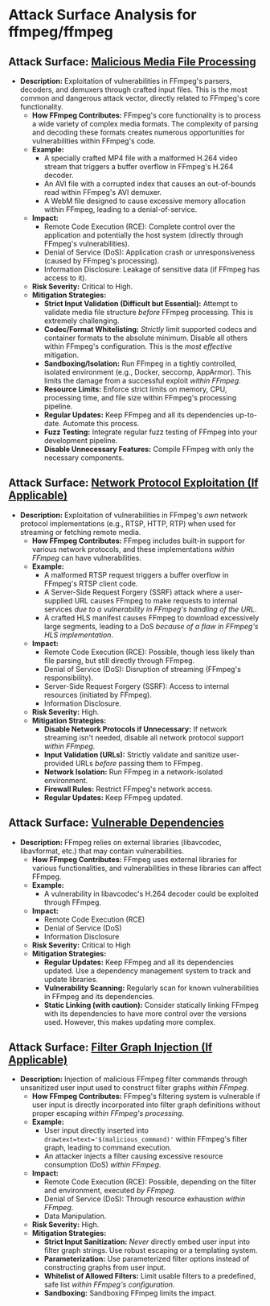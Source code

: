 # Attack Surface Analysis for ffmpeg/ffmpeg

## Attack Surface: [Malicious Media File Processing](./attack_surfaces/malicious_media_file_processing.md)

*   **Description:** Exploitation of vulnerabilities in FFmpeg's parsers, decoders, and demuxers through crafted input files. This is the most common and dangerous attack vector, directly related to FFmpeg's core functionality.
    *   **How FFmpeg Contributes:** FFmpeg's core functionality is to process a wide variety of complex media formats.  The complexity of parsing and decoding these formats creates numerous opportunities for vulnerabilities within FFmpeg's code.
    *   **Example:**
        *   A specially crafted MP4 file with a malformed H.264 video stream that triggers a buffer overflow in FFmpeg's H.264 decoder.
        *   An AVI file with a corrupted index that causes an out-of-bounds read within FFmpeg's AVI demuxer.
        *   A WebM file designed to cause excessive memory allocation within FFmpeg, leading to a denial-of-service.
    *   **Impact:**
        *   Remote Code Execution (RCE): Complete control over the application and potentially the host system (directly through FFmpeg's vulnerabilities).
        *   Denial of Service (DoS): Application crash or unresponsiveness (caused by FFmpeg's processing).
        *   Information Disclosure: Leakage of sensitive data (if FFmpeg has access to it).
    *   **Risk Severity:** Critical to High.
    *   **Mitigation Strategies:**
        *   **Strict Input Validation (Difficult but Essential):** Attempt to validate media file structure *before* FFmpeg processing.  This is extremely challenging.
        *   **Codec/Format Whitelisting:** *Strictly* limit supported codecs and container formats to the absolute minimum.  Disable all others within FFmpeg's configuration. This is the *most effective* mitigation.
        *   **Sandboxing/Isolation:** Run FFmpeg in a tightly controlled, isolated environment (e.g., Docker, seccomp, AppArmor). This limits the damage from a successful exploit *within FFmpeg*.
        *   **Resource Limits:** Enforce strict limits on memory, CPU, processing time, and file size within FFmpeg's processing pipeline.
        *   **Regular Updates:** Keep FFmpeg and all its dependencies up-to-date. Automate this process.
        *   **Fuzz Testing:** Integrate regular fuzz testing of FFmpeg into your development pipeline.
        *   **Disable Unnecessary Features:** Compile FFmpeg with only the necessary components.

## Attack Surface: [Network Protocol Exploitation (If Applicable)](./attack_surfaces/network_protocol_exploitation__if_applicable_.md)

*   **Description:** Exploitation of vulnerabilities in FFmpeg's *own* network protocol implementations (e.g., RTSP, HTTP, RTP) when used for streaming or fetching remote media.
    *   **How FFmpeg Contributes:** FFmpeg includes built-in support for various network protocols, and these implementations *within FFmpeg* can have vulnerabilities.
    *   **Example:**
        *   A malformed RTSP request triggers a buffer overflow in FFmpeg's RTSP client code.
        *   A Server-Side Request Forgery (SSRF) attack where a user-supplied URL causes FFmpeg to make requests to internal services *due to a vulnerability in FFmpeg's handling of the URL*.
        *   A crafted HLS manifest causes FFmpeg to download excessively large segments, leading to a DoS *because of a flaw in FFmpeg's HLS implementation*.
    *   **Impact:**
        *   Remote Code Execution (RCE): Possible, though less likely than file parsing, but still directly through FFmpeg.
        *   Denial of Service (DoS): Disruption of streaming (FFmpeg's responsibility).
        *   Server-Side Request Forgery (SSRF): Access to internal resources (initiated by FFmpeg).
        *   Information Disclosure.
    *   **Risk Severity:** High.
    *   **Mitigation Strategies:**
        *   **Disable Network Protocols if Unnecessary:** If network streaming isn't needed, disable all network protocol support *within FFmpeg*.
        *   **Input Validation (URLs):** Strictly validate and sanitize user-provided URLs *before* passing them to FFmpeg.
        *   **Network Isolation:** Run FFmpeg in a network-isolated environment.
        *   **Firewall Rules:** Restrict FFmpeg's network access.
        *   **Regular Updates:** Keep FFmpeg updated.

## Attack Surface: [Vulnerable Dependencies](./attack_surfaces/vulnerable_dependencies.md)

* **Description:** FFmpeg relies on external libraries (libavcodec, libavformat, etc.) that may contain vulnerabilities.
    * **How FFmpeg Contributes:** FFmpeg uses external libraries for various functionalities, and vulnerabilities in these libraries can affect FFmpeg.
    * **Example:**
        * A vulnerability in libavcodec's H.264 decoder could be exploited through FFmpeg.
    * **Impact:**
        * Remote Code Execution (RCE)
        * Denial of Service (DoS)
        * Information Disclosure
    * **Risk Severity:** Critical to High
    * **Mitigation Strategies:**
        * **Regular Updates:** Keep FFmpeg and all its dependencies updated. Use a dependency management system to track and update libraries.
        * **Vulnerability Scanning:** Regularly scan for known vulnerabilities in FFmpeg and its dependencies.
        * **Static Linking (with caution):** Consider statically linking FFmpeg with its dependencies to have more control over the versions used. However, this makes updating more complex.

## Attack Surface: [Filter Graph Injection (If Applicable)](./attack_surfaces/filter_graph_injection__if_applicable_.md)

*   **Description:**  Injection of malicious FFmpeg filter commands through unsanitized user input used to construct filter graphs *within FFmpeg*.
    *   **How FFmpeg Contributes:**  FFmpeg's filtering system is vulnerable if user input is directly incorporated into filter graph definitions without proper escaping *within FFmpeg's processing*.
    *   **Example:**
        *   User input directly inserted into `drawtext=text='$(malicious_command)'` within FFmpeg's filter graph, leading to command execution.
        *   An attacker injects a filter causing excessive resource consumption (DoS) *within FFmpeg*.
    *   **Impact:**
        *   Remote Code Execution (RCE): Possible, depending on the filter and environment, executed *by FFmpeg*.
        *   Denial of Service (DoS): Through resource exhaustion *within FFmpeg*.
        *   Data Manipulation.
    *   **Risk Severity:** High.
    *   **Mitigation Strategies:**
        *   **Strict Input Sanitization:** *Never* directly embed user input into filter graph strings. Use robust escaping or a templating system.
        *   **Parameterization:** Use parameterized filter options instead of constructing graphs from user input.
        *   **Whitelist of Allowed Filters:** Limit usable filters to a predefined, safe list *within FFmpeg's configuration*.
        *   **Sandboxing:** Sandboxing FFmpeg limits the impact.

